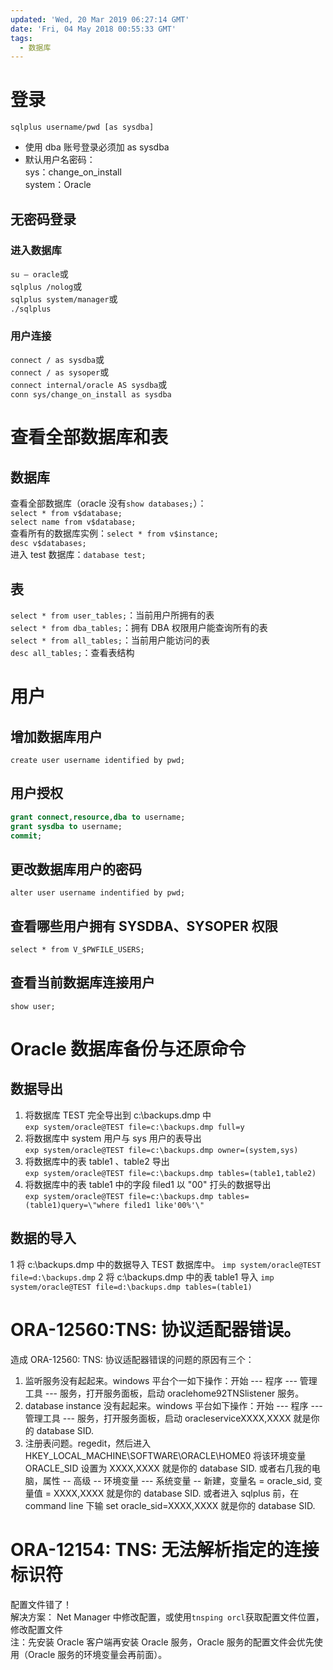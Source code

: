 ```yaml
---
updated: 'Wed, 20 Mar 2019 06:27:14 GMT'
date: 'Fri, 04 May 2018 00:55:33 GMT'
tags:
  - 数据库
---
```


# 登录

`sqlplus username/pwd [as sysdba]`

-   使用 dba 账号登录必须加 as sysdba
-   默认用户名密码：\
    sys：change_on_install\
    system：Oracle

## 无密码登录

### 进入数据库

`su – oracle`或\
`sqlplus /nolog`或\
`sqlplus system/manager`或\
`./sqlplus`

### 用户连接

`connect / as sysdba`或\
`connect / as sysoper`或\
`connect internal/oracle AS sysdba`或\
`conn sys/change_on_install as sysdba`

# 查看全部数据库和表

## 数据库

查看全部数据库（oracle 没有`show databases;`）：\
`select * from v$database;`\
`select name from v$database;`\
查看所有的数据库实例：`select * from v$instance;`\
`desc v$databases;`\
进入 test 数据库：`database test;`

## 表

`select * from user_tables;`：当前用户所拥有的表\
`select * from dba_tables;`：拥有 DBA 权限用户能查询所有的表\
`select * from all_tables;`：当前用户能访问的表\
`desc all_tables;`：查看表结构

# 用户

## 增加数据库用户

`create user username identified by pwd;`

## 用户授权

```sql
grant connect,resource,dba to username;
grant sysdba to username;
commit;
```

## 更改数据库用户的密码

`alter user username indentified by pwd;`

## 查看哪些用户拥有 SYSDBA、SYSOPER 权限

`select * from V_$PWFILE_USERS;`

## 查看当前数据库连接用户

`show user;`

# Oracle 数据库备份与还原命令

## 数据导出

1.  将数据库 TEST 完全导出到 c:\backups.dmp 中\
    `exp system/oracle@TEST file=c:\backups.dmp full=y`
2.  将数据库中 system 用户与 sys 用户的表导出\
    `exp system/oracle@TEST file=c:\backups.dmp owner=(system,sys)`
3.  将数据库中的表 table1 、table2 导出\
    `exp system/oracle@TEST file=c:\backups.dmp tables=(table1,table2)`
4.  将数据库中的表 table1 中的字段 filed1 以 "00" 打头的数据导出\
    `exp system/oracle@TEST file=c:\backups.dmp tables=(table1)query=\"where filed1 like'00%'\"`

## 数据的导入

1 将 c:\backups.dmp 中的数据导入 TEST 数据库中。
`imp system/oracle@TEST file=d:\backups.dmp`
2 将 c:\backups.dmp 中的表 table1 导入
`imp system/oracle@TEST file=d:\backups.dmp tables=(table1)`

# ORA-12560:TNS: 协议适配器错误。

造成 ORA-12560: TNS: 协议适配器错误的问题的原因有三个：

1.  监听服务没有起起来。windows 平台个一如下操作：开始 --- 程序 --- 管理工具 --- 服务，打开服务面板，启动 oraclehome92TNSlistener 服务。
2.  database instance 没有起起来。windows 平台如下操作：开始 --- 程序 --- 管理工具 --- 服务，打开服务面板，启动 oracleserviceXXXX,XXXX 就是你的 database SID.
3.  注册表问题。regedit，然后进入 HKEY_LOCAL_MACHINE\SOFTWARE\ORACLE\HOME0 将该环境变量 ORACLE_SID 设置为 XXXX,XXXX 就是你的 database SID. 或者右几我的电脑，属性 -- 高级 -- 环境变量 --- 系统变量 -- 新建，变量名 = oracle_sid, 变量值 = XXXX,XXXX 就是你的 database SID. 或者进入 sqlplus 前，在 command line 下输 set oracle_sid=XXXX,XXXX 就是你的 database SID.

# ORA-12154: TNS: 无法解析指定的连接标识符

配置文件错了！\
解决方案：
Net Manager 中修改配置，或使用`tnsping orcl`获取配置文件位置，修改配置文件\
注：先安装 Oracle 客户端再安装 Oracle 服务，Oracle 服务的配置文件会优先使用（Oracle 服务的环境变量会再前面）。

